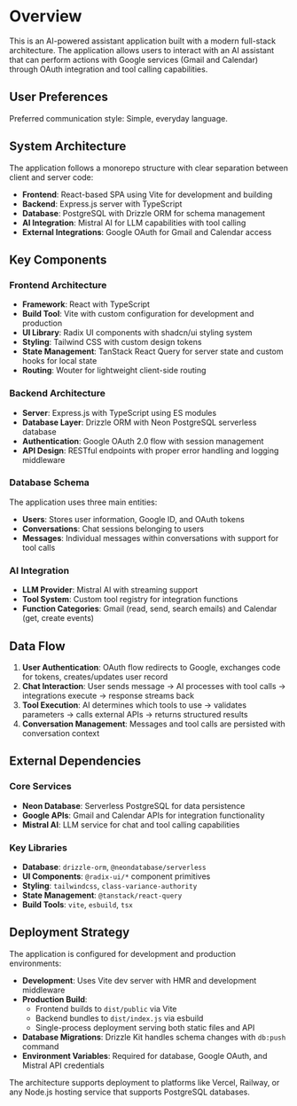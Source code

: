 # Overview

This is an AI-powered assistant application built with a modern full-stack architecture. The application allows users to interact with an AI assistant that can perform actions with Google services (Gmail and Calendar) through OAuth integration and tool calling capabilities.

## User Preferences

Preferred communication style: Simple, everyday language.

## System Architecture

The application follows a monorepo structure with clear separation between client and server code:

- **Frontend**: React-based SPA using Vite for development and building
- **Backend**: Express.js server with TypeScript
- **Database**: PostgreSQL with Drizzle ORM for schema management
- **AI Integration**: Mistral AI for LLM capabilities with tool calling
- **External Integrations**: Google OAuth for Gmail and Calendar access

## Key Components

### Frontend Architecture
- **Framework**: React with TypeScript
- **Build Tool**: Vite with custom configuration for development and production
- **UI Library**: Radix UI components with shadcn/ui styling system
- **Styling**: Tailwind CSS with custom design tokens
- **State Management**: TanStack React Query for server state and custom hooks for local state
- **Routing**: Wouter for lightweight client-side routing

### Backend Architecture
- **Server**: Express.js with TypeScript using ES modules
- **Database Layer**: Drizzle ORM with Neon PostgreSQL serverless database
- **Authentication**: Google OAuth 2.0 flow with session management
- **API Design**: RESTful endpoints with proper error handling and logging middleware

### Database Schema
The application uses three main entities:
- **Users**: Stores user information, Google ID, and OAuth tokens
- **Conversations**: Chat sessions belonging to users
- **Messages**: Individual messages within conversations with support for tool calls

### AI Integration
- **LLM Provider**: Mistral AI with streaming support
- **Tool System**: Custom tool registry for integration functions
- **Function Categories**: Gmail (read, send, search emails) and Calendar (get, create events)

## Data Flow

1. **User Authentication**: OAuth flow redirects to Google, exchanges code for tokens, creates/updates user record
2. **Chat Interaction**: User sends message → AI processes with tool calls → integrations execute → response streams back
3. **Tool Execution**: AI determines which tools to use → validates parameters → calls external APIs → returns structured results
4. **Conversation Management**: Messages and tool calls are persisted with conversation context

## External Dependencies

### Core Services
- **Neon Database**: Serverless PostgreSQL for data persistence
- **Google APIs**: Gmail and Calendar APIs for integration functionality
- **Mistral AI**: LLM service for chat and tool calling capabilities

### Key Libraries
- **Database**: `drizzle-orm`, `@neondatabase/serverless`
- **UI Components**: `@radix-ui/*` component primitives
- **Styling**: `tailwindcss`, `class-variance-authority`
- **State Management**: `@tanstack/react-query`
- **Build Tools**: `vite`, `esbuild`, `tsx`

## Deployment Strategy

The application is configured for development and production environments:

- **Development**: Uses Vite dev server with HMR and development middleware
- **Production Build**: 
  - Frontend builds to `dist/public` via Vite
  - Backend bundles to `dist/index.js` via esbuild
  - Single-process deployment serving both static files and API
- **Database Migrations**: Drizzle Kit handles schema changes with `db:push` command
- **Environment Variables**: Required for database, Google OAuth, and Mistral API credentials

The architecture supports deployment to platforms like Vercel, Railway, or any Node.js hosting service that supports PostgreSQL databases.